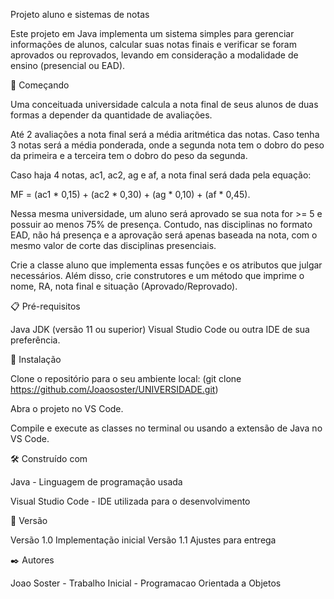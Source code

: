 Projeto aluno e sistemas de notas


Este projeto em Java implementa um sistema simples para gerenciar informações de alunos, calcular suas notas finais e verificar se foram aprovados ou reprovados, levando em consideração a modalidade de ensino (presencial ou EAD).


🚀 Começando


Uma conceituada universidade calcula a nota final de seus alunos de duas formas a depender da quantidade de avaliações.

Até 2 avaliações a nota final será a média aritmética das notas. Caso tenha 3 notas será a média ponderada, onde a segunda nota tem o dobro do peso da primeira e a terceira tem o dobro do peso da segunda.

Caso haja 4 notas, ac1, ac2, ag e af, a nota final será dada pela equação:

MF = (ac1 * 0,15) + (ac2 * 0,30) + (ag * 0,10) + (af * 0,45).

Nessa mesma universidade, um aluno será aprovado se sua nota for >= 5 e possuir ao menos 75% de presença. Contudo, nas disciplinas no formato EAD, não há presença e a aprovação será apenas baseada na nota, com o mesmo valor de corte das disciplinas presenciais.

Crie a classe aluno que implementa essas funções e os atributos que julgar necessários. Além disso, crie construtores e um método que imprime o nome, RA, nota final e situação (Aprovado/Reprovado).


📋 Pré-requisitos

Java JDK (versão 11 ou superior)
Visual Studio Code ou outra IDE de sua preferência.


🔧 Instalação

Clone o repositório para o seu ambiente local: (git clone https://github.com/Joaososter/UNIVERSIDADE.git)

Abra o projeto no VS Code.

Compile e execute as classes no terminal ou usando a extensão de Java no VS Code.

🛠️ Construído com

Java - Linguagem de programação usada

Visual Studio Code - IDE utilizada para o desenvolvimento

📌 Versão

Versão 1.0 Implementação inicial
Versão 1.1 Ajustes para entrega


✒️ Autores

Joao Soster - Trabalho Inicial - Programacao Orientada a Objetos
